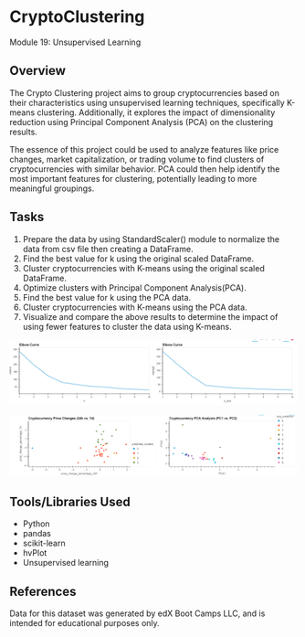 # CryptoClustering
Module 19: Unsupervised Learning

## Overview

The Crypto Clustering project aims to group cryptocurrencies based on their characteristics using unsupervised learning techniques, specifically K-means clustering. Additionally, it explores the impact of dimensionality reduction using Principal Component Analysis (PCA) on the clustering results.

The essence of this project could be used to analyze features like price changes, market capitalization, or trading volume to find clusters of cryptocurrencies with similar behavior. PCA could then help identify the most important features for clustering, potentially leading to more meaningful groupings.

## Tasks

1. Prepare the data by using StandardScaler() module to normalize the data from csv file then creating a DataFrame.
2. Find the best value for k using the original scaled DataFrame.
3. Cluster cryptocurrencies with K-means using the original scaled DataFrame.
4. Optimize clusters with Principal Component Analysis(PCA).
5. Find the best value for k using the PCA data.
6. Cluster cryptocurrencies with K-means using the PCA data.
7. Visualize and compare the above results to determine the impact of using fewer features to cluster the data using K-means.

![Elbow curve contrast](<elbow curve contrast.png>)

![Clusters contrast](<contrast clusters.png>)

## Tools/Libraries Used

* Python
* pandas
* scikit-learn
* hvPlot
* Unsupervised learning

## References

Data for this dataset was generated by edX Boot Camps LLC, and is intended for educational purposes only.

